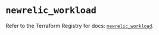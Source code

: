 # `newrelic_workload`

Refer to the Terraform Registry for docs: [`newrelic_workload`](https://registry.terraform.io/providers/newrelic/newrelic/3.45.2/docs/resources/workload).
